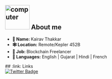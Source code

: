 
<h2><img src="https://thumbs.gfycat.com/AcrobaticMatureGazelle.webp" alt="computer" width="80"> About me </h2>

<ul>
  <li><b>👤 Name: </b> Kairav Thakkar</li>
  <li><b>🕸️ Location:</b> Remote/Kepler 452B</li>
  <li><b>💼 Job: </b>Blockchain Freelancer</li>
  <li><b>📣 Languages:</b> English | Gujarat | Hindi | French</li>
</ul>
<!---📫 Contact Me: --->
## :link: Links
<br/><a href="https://twitter.com/kairavweb3"><img src="https://img.shields.io/badge/kairavweb3%20-%231DA1F2.svg?&style=for-the-badge&logo=Twitter&logoColor=white" alt="Twitter Badge"></a><!---<a href="https://twitter.com/kairavweb3">	![Twitter](https://img.shields.io/badge/Twitter-%231DA1F2.svg?style=for-the-badge&logo=Twitter&logoColor=white)</a>--->  

<!---
parzivalkairav/parzivalkairav is a ✨ special ✨ repository because its `README.md` (this file) appears on your GitHub profile.
You can click the Preview link to take a look at your changes.
--->
